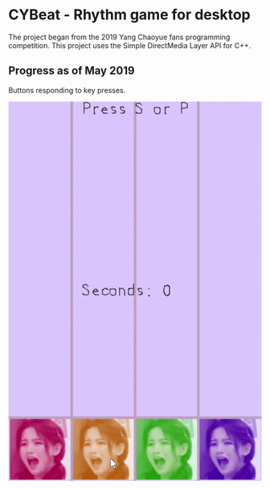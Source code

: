 # CYBeat - Rhythm game for desktop

The project began from the 2019 Yang Chaoyue fans programming competition. This project uses the Simple DirectMedia Layer API for C++.

## Progress as of May 2019
Buttons responding to key presses.

![buttons demonstration](https://github.com/bqianz/CYBeat/blob/master/progress_nov_2019.gif)
